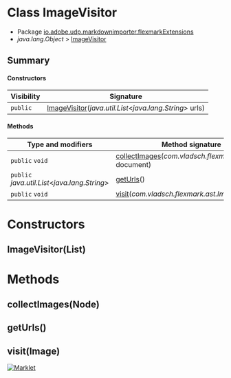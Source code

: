 # Class ImageVisitor

* Package [io.adobe.udp.markdownimporter.flexmarkExtensions](README.html)
* *java.lang.Object* > [ImageVisitor](ImageVisitor.html)




## Summary
#### Constructors
| Visibility | Signature |
| --- | --- |
| `public` | [ImageVisitor](#imagevisitorlist)(*java.util.List*<*java.lang.String*> urls) |

#### Methods
| Type and modifiers | Method signature |
| --- | --- |
| `public` `void` | [collectImages](#collectimagesnode)(*com.vladsch.flexmark.ast.Node* document) |
| `public` *java.util.List*<*java.lang.String*> | [getUrls](#geturls)() |
| `public` `void` | [visit](#visitimage)(*com.vladsch.flexmark.ast.Image* image) |



# Constructors
## ImageVisitor(List<String>)





# Methods
## collectImages(Node)




## getUrls()




## visit(Image)





[![Marklet](https://img.shields.io/badge/Generated%20by-Marklet-green.svg)](https://github.com/Faylixe/marklet)